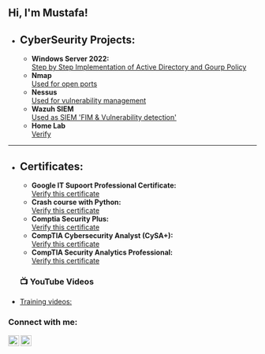 <h2>Hi, I'm Mustafa! </h2>

- <b><h2>CyberSeurity Projects:</h2></b>
   - <b>Windows Server 2022:</b> <br>[Step by Step Implementation of Active Directory and Gourp Policy ](https://github.com/Mustafa-noorzaiy/AD-GPO)</br>
   - <b>Nmap</b> <br>[Used for open ports](https://github.com/Mustafa-noorzaiy/Nmap)</br>
   - <b>Nessus</b> <br>[Used for vulnerability management](https://github.com/Mustafa-noorzaiy/Nessus)</br>
   - <b>Wazuh SIEM</b> <br>[Used as SIEM 'FIM & Vulnerability detection'](https://github.com/Mustafa-noorzaiy/Wazuh-SIEM)</br>
   - <b>Home Lab </b> <br>[Verify](https://github.com/Mustafa-noorzaiy/HomeLab)</br>
  
----------------------------------------------------------------------------------
- <b><h2>Certificates:</h2></b>
   - <b>Google IT Supoort Professional Certificate:</b> <br>[Verify this certificate](https://coursera.org/share/baf94df39dc51f251c6d26461044044b)</br>
   - <b>Crash course with Python:</b> <br>[Verify this certificate](https://coursera.org/share/18091c505e3e5dbc6fda09179883a1a2)</br>
   - <b>Comptia Security Plus:</b> <br>[Verify this certificate](https://www.credly.com/badges/649f5a5d-ff87-4a54-a330-63867b522fd4/linked_in_profile)</br>
   - <b>CompTIA Cybersecurity Analyst (CySA+):</b> <br>[Verify this certificate](https://www.credly.com/badges/c503d0d0-0b1b-44dc-8874-022804b99cc3/public_url)</br>
   - <b>CompTIA Security Analytics Professional:</b> <br>[Verify this certificate](https://www.credly.com/badges/7ec272f6-ab63-47fc-a7fa-34cde78565f5/public_url)</br>
  <h3>📺 YouTube Videos</h3>

- [Training videos: ](https://www.youtube.com/channel/UCgzwUuBVFTr75TkqbFhsM_w)
<h3> Connect with me:</h3>

[<img align="left" alt="JoshMadakor | YouTube" width="22px" src="https://cdn.jsdelivr.net/npm/simple-icons@v3/icons/youtube.svg" />][youtube]
[<img align="left" alt="JoshMadakor | LinkedIn" width="22px" src="https://cdn.jsdelivr.net/npm/simple-icons@v3/icons/linkedin.svg" />][linkedin]

[linkedin]: https://www.linkedin.com/in/mustafa-noorzaiy/
[youtube]: https://www.youtube.com/channel/UCgzwUuBVFTr75TkqbFhsM_w


